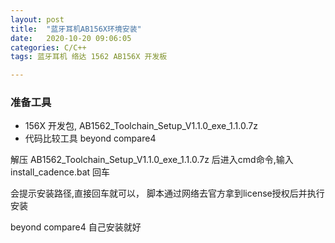 ```yaml
---
layout: post
title:  "蓝牙耳机AB156X环境安装"
date:   2020-10-20 09:06:05
categories: C/C++ 
tags: 蓝牙耳机 络达 1562 AB156X 开发板

---
```




### 准备工具

* 156X 开发包, AB1562_Toolchain_Setup_V1.1.0_exe_1.1.0.7z
* 代码比较工具 beyond compare4 



解压 AB1562_Toolchain_Setup_V1.1.0_exe_1.1.0.7z 后进入cmd命令,输入install_cadence.bat 回车

会提示安装路径,直接回车就可以， 脚本通过网络去官方拿到license授权后并执行安装



beyond compare4 自己安装就好

